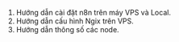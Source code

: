 1. Hướng dẫn cài đặt n8n trên máy VPS và Local.
2. Hướng dẫn cấu hình Ngix trên VPS.
3. Hướng dẫn thông số các node.
